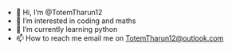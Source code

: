 - 👋 Hi, I’m @TotemTharun12
- 👀 I’m interested in coding and maths
- 🌱 I’m currently learning python
- 📫 How to reach me email me on TotemTharun12@outlook.com


